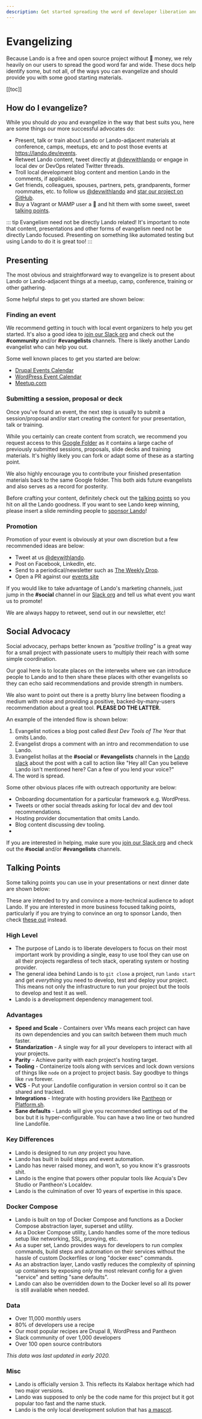```yaml
---
description: Get started spreading the word of developer liberation and salvation via Lando across the Galaxy
---
```


# Evangelizing

Because Lando is a free and open source project without :unicorn: money, we rely heavily on our users to spread the good word far and wide. These docs help identify some, but not all, of the ways you can evangelize and should provide you with some good starting materials.

[[toc]]

## How do I evangelize?

While you should _do you_ and evangelize in the way that best suits you, here are some things our more successful advocates do:

* Present, talk or train about Lando or Lando-adjacent materials at conference, camps, meetups, etc and to post those events at <https://lando.dev/events>.
* Retweet Lando content, tweet directly at [@devwithlando](https://twitter.com/devwithlando) or engage in local dev or DevOps related Twitter threads.
* Troll local development blog content and mention Lando in the comments, if applicable.
* Get friends, colleagues, spouses, partners, pets, grandparents, former roommates, etc. to follow us [@devwithlando](https://twitter.com/devwithlando) and [star our project on GitHub](https://github.com/lando/lando).
* Buy a Vagrant or MAMP user a :beer: and hit them with some sweet, sweet [talking points](#talking-points).

::: tip Evangelism need not be directly Lando related!
It's important to note that content, presentations and other forms of evangelism need not be directly Lando focused. Presenting on something like automated testing but using Lando to do it is great too!
:::

## Presenting

The most obvious and straightforward way to evangelize is to present about Lando or Lando-adjacent things at a meetup, camp, conference, training or other gathering.

Some helpful steps to get you started are shown below:

### Finding an event

We recommend getting in touch with local event organizers to help you get started. It's also a good idea to [join our Slack org](https://launchpass.com/devwithlando) and check out the **#community** and/or **#evangelists** channels. There is likely another Lando evangelist who can help you out.

Some well known places to get you started are below:

* [Drupal Events Calendar](https://www.drupal.org/community/events)
* [WordPress Event Calendar](https://central.wordcamp.org/schedule/)
* [Meetup.com](https://www.meetup.com/)

### Submitting a session, proposal or deck

Once you've found an event, the next step is usually to submit a session/proposal and/or start creating the content for your presentation, talk or training.

While you certainly can create content from scratch, we recommend you request access to this [Google Folder](https://drive.google.com/drive/folders/1ooK_NTMBuwOV0uix8O54umJGwAODL9dC) as it contains a large cache of previously submitted sessions, proposals, slide decks and training materials. It's highly likely you can fork or adapt some of these as a starting point.

We also highly encourage you to contribute your finished presentation materials back to the same Google folder. This both aids future evangelists and also serves as a record for posterity.

Before crafting your content, definitely check out the [talking points](#talking-points) so you hit on all the Lando goodness. If you want to see Lando keep winning, please insert a slide reminding people to [sponsor Lando](sponsoring.md)!

### Promotion

Promotion of your event is obviously at your own discretion but a few recommended ideas are below:

* Tweet at us [@devwithlando](https://twitter.com/devwithlando).
* Post on Facebook, LinkedIn, etc.
* Send to a periodical/newsletter such as [The Weekly Drop](https://www.theweeklydrop.com/).
* Open a PR against our [events site](https://github.com/lando/events)

If you would like to take advantage of Lando's marketing channels, just jump in the **#social** channel in our [Slack org](https://launchpass.com/devwithlando) and tell us what event you want us to promote!

We are always happy to retweet, send out in our newsletter, etc!

## Social Advocacy

Social advocacy, perhaps better known as _"positive trolling"_ is a great way for a small project with passionate users to multiply their reach with some simple coordination.

Our goal here is to locate places on the interwebs where we can introduce people to Lando and to then share these places with other evangelists so they can echo said recommendations and provide strength in numbers.

We also want to point out there is a pretty blurry line between flooding a medium with noise and providing a positive, backed-by-many-users recommendation about a great tool. **PLEASE DO THE LATTER.**

An example of the intended flow is shown below:

1. Evangelist notices a blog post called _Best Dev Tools of The Year_ that omits Lando.
2. Evangelist drops a comment with an intro and recommendation to use Lando.
3. Evangelist hollas at the **#social** or **#evangelists** channels in the [Lando slack](https://launchpass.com/devwithlando) about the post with a call to action like "Hey all! Can you believe Lando isn't mentioned here? Can a few of you lend your voice?"
4. The word is spread.

Some other obvious places rife with outreach opportunity are below:

* Onboarding documentation for a particular framework e.g. WordPress.
* Tweets or other social threads asking for local dev and dev tool recommendations.
* Hosting provider documentation that omits Lando.
* Blog content discussing dev tooling.
*

If you are interested in helping, make sure you [join our Slack org](https://launchpass.com/devwithlando) and check out the **#social** and/or **#evangelists** channels.

## Talking Points

Some talking points you can use in your presentations or next dinner date are shown below:

These are intended to try and convince a more-technical audience to adopt Lando. If you are interested in more business focused talking points, particularly if you are trying to convince an org to sponsor Lando, then check [these out](https://lando.dev/blog/2020/02/08/why-your-agency-should-sponsor-lando.html) instead.

### High Level

* The purpose of Lando is to liberate developers to focus on their most important work by providing a single, easy to use tool they can use on all their projects regardless of tech stack, operating system or hosting provider.
* The general idea behind Lando is to `git clone` a project, run `lando start` and get _everything_ you need to develop, test and deploy your project. This means not only the infrastructure to run your project but the tools to develop and test it as well.
* Lando is a development dependency management tool.

### Advantages

* **Speed and Scale** - Containers over VMs means each project can have its own dependencies and you can switch between them much much faster.
* **Standarization** - A single way for all your developers to interact with all your projects.
* **Parity** - Achieve parity with each project's hosting target.
* **Tooling** - Containerize tools along with services and lock down versions of things like `node` on a project to project basis. Say goodbye to things like `rvm` forever.
* **VCS** - Put your Landofile configuration in version control so it can be shared and tracked.
* **Integrations** - Integrate with hosting providers like [Pantheon](https://pantheon.io) or [Platform.sh](https://platform.sh).
* **Sane defaults** - Lando will give you recommended settings out of the box but it is hyper-configurable. You can have a two line or two hundred line Landofile.

### Key Differences

* Lando is designed to run _any_ project you have.
* Lando has built in build steps and event automation.
* Lando has never raised money, and won't, so you know it's grassroots shit.
* Lando is the engine that powers other popular tools like Acquia's Dev Studio or Pantheon's Localdev.
* Lando is the culmination of over 10 years of expertise in this space.

### Docker Compose

* Lando is built on top of Docker Compose and functions as a Docker Compose abstraction layer, superset and utility.
* As a Docker Compose utility, Lando handles some of the more tedious setup like networking, SSL, proxying, etc.
* As a super set, Lando provides ways for developers to run complex commands, build steps and automation on their services without the hassle of custom Dockerfiles or long "docker exec" commands.
* As an abstraction layer, Lando vastly reduces the complexity of spinning up containers by exposing only the most relevant config for a given "service" and setting "sane defaults".
* Lando can also be overridden down to the Docker level so all its power is still available when needed.

### Data

* Over 11,000 monthly users
* 80% of developers use a recipe
* Our most popular recipes are Drupal 8, WordPress and Pantheon
* Slack community of over 1,000 developers
* Over 100 open source contributors

_This data was last updated in early 2020._

### Misc

* Lando is officially version 3. This reflects its Kalabox heritage which had two major versions.
* Lando was supposed to only be the code name for this project but it got popular too fast and the name stuck.
* Lando is the only local development solution that has [a mascot](https://www.youtube.com/watch?v=dQw4w9WgXcQ).
